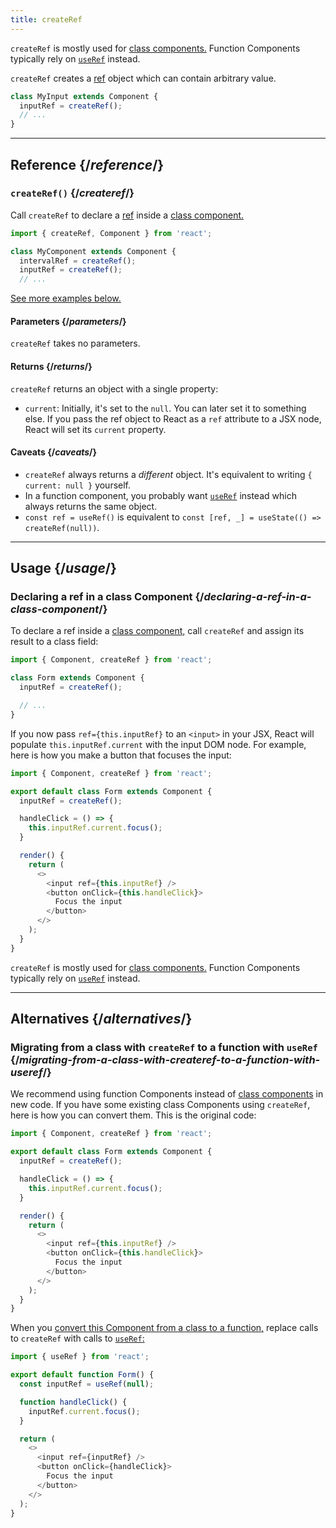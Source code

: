 ```yaml
---
title: createRef
---
```


<Pitfall>

`createRef` is mostly used for [class components.](/reference/react/Component) Function Components typically rely on [`useRef`](/reference/react/useRef) instead.

</Pitfall>

<Intro>

`createRef` creates a [ref](/learn/referencing-values-with-refs) object which can contain arbitrary value.

```js
class MyInput extends Component {
  inputRef = createRef();
  // ...
}
```

</Intro>

<InlineToc />

---

## Reference {/*reference*/}

### `createRef()` {/*createref*/}

Call `createRef` to declare a [ref](/learn/referencing-values-with-refs) inside a [class component.](/reference/react/Component)

```js
import { createRef, Component } from 'react';

class MyComponent extends Component {
  intervalRef = createRef();
  inputRef = createRef();
  // ...
```

[See more examples below.](#usage)

#### Parameters {/*parameters*/}

`createRef` takes no parameters.

#### Returns {/*returns*/}

`createRef` returns an object with a single property:

* `current`: Initially, it's set to the `null`. You can later set it to something else. If you pass the ref object to React as a `ref` attribute to a JSX node, React will set its `current` property.

#### Caveats {/*caveats*/}

* `createRef` always returns a *different* object. It's equivalent to writing `{ current: null }` yourself.
* In a function component, you probably want [`useRef`](/reference/react/useRef) instead which always returns the same object.
* `const ref = useRef()` is equivalent to `const [ref, _] = useState(() => createRef(null))`.

---

## Usage {/*usage*/}

### Declaring a ref in a class Component {/*declaring-a-ref-in-a-class-component*/}

To declare a ref inside a [class component,](/reference/react/Component) call `createRef` and assign its result to a class field:

```js {4}
import { Component, createRef } from 'react';

class Form extends Component {
  inputRef = createRef();

  // ...
}
```

If you now pass `ref={this.inputRef}` to an `<input>` in your JSX, React will populate `this.inputRef.current` with the input DOM node. For example, here is how you make a button that focuses the input:

<Sandpack>

```js
import { Component, createRef } from 'react';

export default class Form extends Component {
  inputRef = createRef();

  handleClick = () => {
    this.inputRef.current.focus();
  }

  render() {
    return (
      <>
        <input ref={this.inputRef} />
        <button onClick={this.handleClick}>
          Focus the input
        </button>
      </>
    );
  }
}
```

</Sandpack>

<Pitfall>

`createRef` is mostly used for [class components.](/reference/react/Component) Function Components typically rely on [`useRef`](/reference/react/useRef) instead.

</Pitfall>

---

## Alternatives {/*alternatives*/}

### Migrating from a class with `createRef` to a function with `useRef` {/*migrating-from-a-class-with-createref-to-a-function-with-useref*/}

We recommend using function Components instead of [class components](/reference/react/Component) in new code. If you have some existing class Components using `createRef`, here is how you can convert them. This is the original code:

<Sandpack>

```js
import { Component, createRef } from 'react';

export default class Form extends Component {
  inputRef = createRef();

  handleClick = () => {
    this.inputRef.current.focus();
  }

  render() {
    return (
      <>
        <input ref={this.inputRef} />
        <button onClick={this.handleClick}>
          Focus the input
        </button>
      </>
    );
  }
}
```

</Sandpack>

When you [convert this Component from a class to a function,](/reference/react/Component#alternatives) replace calls to `createRef` with calls to [`useRef`:](/reference/react/useRef)

<Sandpack>

```js
import { useRef } from 'react';

export default function Form() {
  const inputRef = useRef(null);

  function handleClick() {
    inputRef.current.focus();
  }

  return (
    <>
      <input ref={inputRef} />
      <button onClick={handleClick}>
        Focus the input
      </button>
    </>
  );
}
```

</Sandpack>
